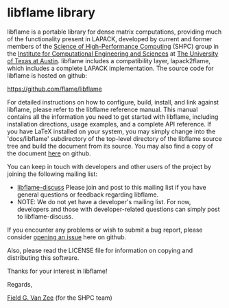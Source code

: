 # libflame library

libflame is a portable library for dense matrix computations, providing
much of the functionality present in LAPACK, developed by current and
former members of the
[Science of High-Performance Computing](http://shpc.ices.utexas.edu/)
(SHPC) group in the
[Institute for Computational Engineering and Sciences](https://www.ices.utexas.edu/)
at [The University of Texas at Austin](https://www.utexas.edu/).
libflame includes a compatibility layer, lapack2flame, which includes
a complete LAPACK implementation.
The source code for libflame is hosted on github:

  https://github.com/flame/libflame

For detailed instructions on how to configure, build, install, and link
against libflame, please refer to the libflame reference manual.
This manual contains all the information you need to get started with
libflame, including installation directions, usage examples, and a
complete API reference. If you have LaTeX installed on your system, you
may simply change into the 'docs/libflame' subdirectory of the top-level
directory of the libflame source tree and build the document from its
source. You may also find a copy of the document
[here](docs/libflame/libflame.pdf) on github.

You can keep in touch with developers and other users of the project by
joining the following mailing list:
- [libflame-discuss](http://groups.google.com/group/libflame-discuss)
Please join and post to this mailing list if you have general questions
or feedback regarding libflame.
- NOTE: We do not yet have a developer's mailing list. For now,
developers and those with developer-related questions can simply post
to libflame-discuss.

If you encounter any problems or wish to submit a bug report, please
consider [opening an issue](https://github.com/flame/libflame/issues) here
on github.

Also, please read the LICENSE file for information on copying and
distributing this software.

Thanks for your interest in libflame!

Regards,

[Field G. Van Zee](https://github.com/fgvanzee)
(for the SHPC team)
